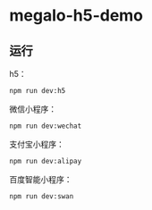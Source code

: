 # megalo-h5-demo

## 运行

h5：

```bash
npm run dev:h5
```

微信小程序：

```bash
npm run dev:wechat
```

支付宝小程序：

```bash
npm run dev:alipay
```

百度智能小程序：

```bash
npm run dev:swan
```
